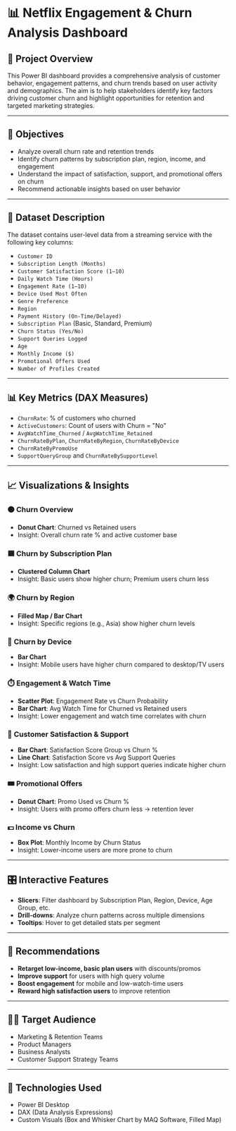 


# 📊 Netflix Engagement & Churn Analysis Dashboard

## 📁 Project Overview

This Power BI dashboard provides a comprehensive analysis of customer behavior, engagement patterns, and churn trends based on user activity and demographics. The aim is to help stakeholders identify key factors driving customer churn and highlight opportunities for retention and targeted marketing strategies.

---

## 📌 Objectives

- Analyze overall churn rate and retention trends
- Identify churn patterns by subscription plan, region, income, and engagement
- Understand the impact of satisfaction, support, and promotional offers on churn
- Recommend actionable insights based on user behavior

---

## 🧾 Dataset Description

The dataset contains user-level data from a streaming service with the following key columns:

- `Customer ID`
- `Subscription Length (Months)`
- `Customer Satisfaction Score (1–10)`
- `Daily Watch Time (Hours)`
- `Engagement Rate (1–10)`
- `Device Used Most Often`
- `Genre Preference`
- `Region`
- `Payment History (On-Time/Delayed)`
- `Subscription Plan` (Basic, Standard, Premium)
- `Churn Status (Yes/No)`
- `Support Queries Logged`
- `Age`
- `Monthly Income ($)`
- `Promotional Offers Used`
- `Number of Profiles Created`

---

## 📊 Key Metrics (DAX Measures)

- `ChurnRate`: % of customers who churned
- `ActiveCustomers`: Count of users with Churn = "No"
- `AvgWatchTime_Churned` / `AvgWatchTime_Retained`
- `ChurnRateByPlan`, `ChurnRateByRegion`, `ChurnRateByDevice`
- `ChurnRateByPromoUse`
- `SupportQueryGroup` and `ChurnRateBySupportLevel`

---

## 📈 Visualizations & Insights

### 🟠 **Churn Overview**
- **Donut Chart**: Churned vs Retained users
- Insight: Overall churn rate % and active customer base

### 🟦 **Churn by Subscription Plan**
- **Clustered Column Chart**
- Insight: Basic users show higher churn; Premium users churn less

### 🌍 **Churn by Region**
- **Filled Map / Bar Chart**
- Insight: Specific regions (e.g., Asia) show higher churn levels

### 📱 **Churn by Device**
- **Bar Chart**
- Insight: Mobile users have higher churn compared to desktop/TV users

### ⏱️ **Engagement & Watch Time**
- **Scatter Plot**: Engagement Rate vs Churn Probability
- **Bar Chart**: Avg Watch Time for Churned vs Retained users
- Insight: Lower engagement and watch time correlates with churn

### 💬 **Customer Satisfaction & Support**
- **Bar Chart**: Satisfaction Score Group vs Churn %
- **Line Chart**: Satisfaction Score vs Avg Support Queries
- Insight: Low satisfaction and high support queries indicate higher churn

### 🎟️ **Promotional Offers**
- **Donut Chart**: Promo Used vs Churn %
- Insight: Users with promo offers churn less → retention lever

### 💵 **Income vs Churn**
- **Box Plot**: Monthly Income by Churn Status
- Insight: Lower-income users are more prone to churn

---

## 🎛️ Interactive Features

- **Slicers**: Filter dashboard by Subscription Plan, Region, Device, Age Group, etc.
- **Drill-downs**: Analyze churn patterns across multiple dimensions
- **Tooltips**: Hover to get detailed stats per segment

---

## 📌 Recommendations

- **Retarget low-income, basic plan users** with discounts/promos
- **Improve support** for users with high query volume
- **Boost engagement** for mobile and low-watch-time users
- **Reward high satisfaction users** to improve retention

---

## 👨‍💼 Target Audience

- Marketing & Retention Teams
- Product Managers
- Business Analysts
- Customer Support Strategy Teams

---

## 🧠 Technologies Used

- Power BI Desktop
- DAX (Data Analysis Expressions)
- Custom Visuals (Box and Whisker Chart by MAQ Software, Filled Map)


